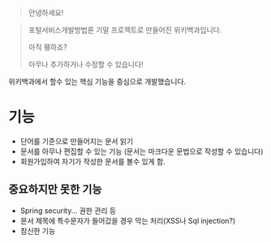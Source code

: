 > 안녕하세요!

> 포털서비스개발방법론 기말 프로젝트로 만들어진 위키백과입니다.
> 
> 아직 휑하죠?
>
> 아무나 추가하거나 수정할 수 있습니다!

위키백과에서 할수 있는 핵심 기능을 중심으로 개발했습니다.

# 기능
- 단어를 기준으로 만들어지는 문서 읽기
- 문서를 아무나 편집할 수 있는 기능 (문서는 마크다운 문법으로 작성할 수 있습니다)
- 회원가입하여 자기가 작성한 문서를 볼수 있게 함.

## 중요하지만 못한 기능
- Spring security... 권한 관리 등
- 문서 제목에 특수문자가 들어갔을 경우 막는 처리(XSS나 Sql injection?)
- 참신한 기능